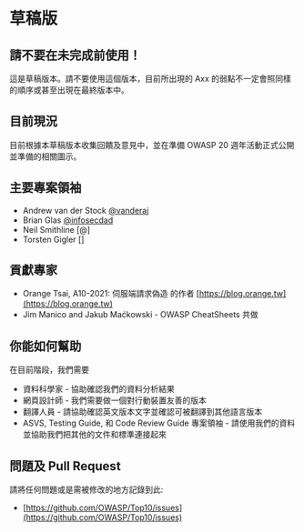 # 草稿版

## 請不要在未完成前使用！

這是草稿版本。請不要使用這個版本，目前所出現的 Axx 的弱點不一定會照同樣的順序或甚至出現在最終版本中。

## 目前現況

目前根據本草稿版本收集回饋及意見中，並在準備 OWASP 20 週年活動正式公開並準備的相關圖示。
## 主要專案領袖

- Andrew van der Stock [@vanderaj](https://twitter/vanderaj)
- Brian Glas [@infosecdad](https://twitter/infosecdad)
- Neil Smithline [@]
- Torsten Gigler []

## 貢獻專家

- Orange Tsai, A10-2021: 伺服端請求偽造 的作者 [https://blog.orange.tw](https://blog.orange.tw)
- Jim Manico and Jakub Maćkowski - OWASP CheatSheets 共做

## 你能如何幫助

在目前階段，我們需要

- 資料科學家 - 協助確認我們的資料分析結果
- 網頁設計師 - 我們需要做一個對行動裝置友善的版本
- 翻譯人員 - 請協助確認英文版本文字並確認可被翻譯到其他語言版本
- ASVS, Testing Guide, 和 Code Review Guide 專案領袖 - 請使用我們的資料並協助我們把其他的文件和標準連接起來
## 問題及 Pull Request

請將任何問題或是需被修改的地方記錄到此:

- [https://github.com/OWASP/Top10/issues](https://github.com/OWASP/Top10/issues)
